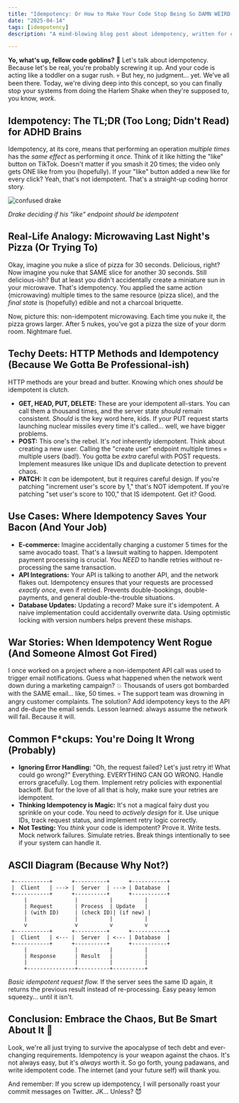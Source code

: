 ```yaml
---
title: "Idempotency: Or How to Make Your Code Stop Being So DAMN WEIRD (No Cap 🧢)"
date: "2025-04-14"
tags: [idempotency]
description: "A mind-blowing blog post about idempotency, written for chaotic Gen Z engineers. Prepare for the unhinged truth."

---
```


**Yo, what's up, fellow code goblins?** 👹 Let's talk about idempotency. Because let's be real, you're probably screwing it up. And your code is acting like a toddler on a sugar rush. 💀 But hey, no judgment... yet. We’ve all been there. Today, we're diving deep into this concept, so you can finally stop your systems from doing the Harlem Shake when they're supposed to, you know, *work*.

## Idempotency: The TL;DR (Too Long; Didn't Read) for ADHD Brains

Idempotency, at its core, means that performing an operation *multiple times* has the *same effect* as performing it *once*. Think of it like hitting the "like" button on TikTok. Doesn't matter if you smash it 20 times; the video only gets ONE like from you (hopefully). If your "like" button added a new like for every click? Yeah, that's not idempotent. That's a straight-up coding horror story.

![confused drake](https://i.imgflip.com/30b5v7.jpg)

*Drake deciding if his "like" endpoint should be idempotent*

## Real-Life Analogy: Microwaving Last Night's Pizza (Or Trying To)

Okay, imagine you nuke a slice of pizza for 30 seconds. Delicious, right? Now imagine you nuke that SAME slice for another 30 seconds. Still delicious-ish? But at least you didn't accidentally create a miniature sun in your microwave. That's idempotency. You applied the same action (microwaving) multiple times to the same resource (pizza slice), and the *final state* is (hopefully) edible and not a charcoal briquette.

Now, picture this: non-idempotent microwaving. Each time you nuke it, the pizza grows larger. After 5 nukes, you’ve got a pizza the size of your dorm room. Nightmare fuel.

## Techy Deets: HTTP Methods and Idempotency (Because We Gotta Be Professional-ish)

HTTP methods are your bread and butter. Knowing which ones *should* be idempotent is clutch.

*   **GET, HEAD, PUT, DELETE:** These are your idempotent all-stars. You can call them a thousand times, and the server state *should* remain consistent. *Should* is the key word here, kids. If your PUT request starts launching nuclear missiles every time it's called... well, we have bigger problems.
*   **POST:** This one's the rebel. It's *not* inherently idempotent. Think about creating a new user. Calling the "create user" endpoint multiple times = multiple users (bad!). You gotta be *extra* careful with POST requests. Implement measures like unique IDs and duplicate detection to prevent chaos.
*   **PATCH:** It *can* be idempotent, but it requires careful design. If you're patching "increment user's score by 1," that's NOT idempotent. If you're patching "set user's score to 100," that IS idempotent. Get it? Good.

## Use Cases: Where Idempotency Saves Your Bacon (And Your Job)

*   **E-commerce:** Imagine accidentally charging a customer 5 times for the same avocado toast. That's a lawsuit waiting to happen. Idempotent payment processing is crucial. You *NEED* to handle retries without re-processing the same transaction.
*   **API Integrations:** Your API is talking to another API, and the network flakes out. Idempotency ensures that your requests are processed *exactly once*, even if retried. Prevents double-bookings, double-payments, and general double-the-trouble situations.
*   **Database Updates:** Updating a record? Make sure it's idempotent. A naive implementation could accidentally overwrite data. Using optimistic locking with version numbers helps prevent these mishaps.

## War Stories: When Idempotency Went Rogue (And Someone Almost Got Fired)

I once worked on a project where a non-idempotent API call was used to trigger email notifications. Guess what happened when the network went down during a marketing campaign? 💥 Thousands of users got bombarded with the SAME email… like, 50 times. 💀 The support team was drowning in angry customer complaints. The solution? Add idempotency keys to the API and de-dupe the email sends. Lesson learned: always assume the network will fail. Because it will.

## Common F\*ckups: You're Doing It Wrong (Probably)

*   **Ignoring Error Handling:** "Oh, the request failed? Let's just retry it! What could go wrong?" Everything. EVERYTHING CAN GO WRONG. Handle errors gracefully. Log them. Implement retry policies with exponential backoff. But for the love of all that is holy, make sure your retries are idempotent.
*   **Thinking Idempotency is Magic:** It's not a magical fairy dust you sprinkle on your code. You need to *actively design* for it. Use unique IDs, track request status, and implement retry logic correctly.
*   **Not Testing:** You *think* your code is idempotent? Prove it. Write tests. Mock network failures. Simulate retries. Break things intentionally to see if your system can handle it.

## ASCII Diagram (Because Why Not?)

```
 +-----------+      +----------+      +-----------+
 |  Client   | ---> |  Server  | ---> | Database  |
 +-----------+      +----------+      +-----------+
     |               |          |          |
     | Request       | Process  | Update   |
     | (with ID)     | (check ID)| (if new) |
     |               |          |          |
     v               v          v          v
 +-----------+      +----------+      +-----------+
 |  Client   | <--- |  Server  | <--- | Database  |
 +-----------+      +----------+      +-----------+
     |               |          |          |
     | Response      | Result   |          |
     |               |          |          |
     +---------------+----------+----------+
```

*Basic idempotent request flow.*  If the server sees the same ID again, it returns the previous result instead of re-processing.  Easy peasy lemon squeezy... until it isn't.

## Conclusion: Embrace the Chaos, But Be Smart About It 🧠

Look, we're all just trying to survive the apocalypse of tech debt and ever-changing requirements. Idempotency is your weapon against the chaos. It's not always easy, but it's *always* worth it. So go forth, young padawans, and write idempotent code. The internet (and your future self) will thank you.

And remember: If you screw up idempotency, I will personally roast your commit messages on Twitter. JK... Unless? 😈
